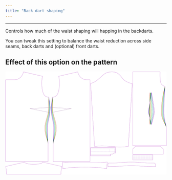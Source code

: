 ```yaml
---
title: "Back dart shaping"
---
```


---

Controls how much of the waist shaping will happing in the backdarts.

You can tweak this setting to balance the waist reduction across side seams, back darts and (optional) front darts.

## Effect of this option on the pattern

![This image shows the effect of this option by superimposing several variants that have a different value for this option](simone_backdartshaping_sample.svg "Effect of this option on the pattern")
